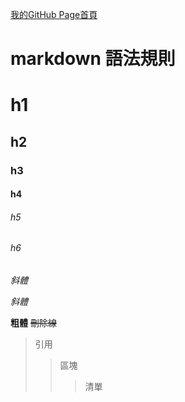 [我的GitHub Page首頁](https://linyign.github.io/index.html)

markdown 語法規則
===

# h1
## h2
### h3
#### h4
###### h5
###### h6
*斜體*

_斜體_

**粗體**
~~刪除線~~
>引用
>>區塊
>>>清單

